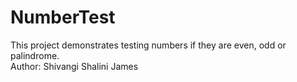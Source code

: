 # NumberTest
This project demonstrates testing numbers if they are even, odd or palindrome.
<br>
Author: Shivangi Shalini James
